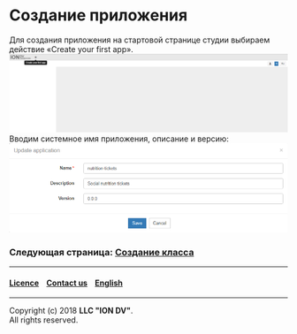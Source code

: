 # Создание приложения

Для создания приложения на стартовой странице студии выбираем действие «Create your first app».
![shema](/tutorial/images/start.png)
Вводим системное имя приложения, описание и версию:
![shema](/tutorial/images/create_app.png)

### Следующая страница: [Создание класса](/tutorial/ru/2_create_class.md)  

--------------------------------------------------------------------------  

 #### [Licence](/LICENSE) &ensp;  [Contact us](https://iondv.ru/index.html) &ensp;  [English](/tutorial/en/1_create_application.md)    &ensp;   <div><img src="https://mc.iondv.com/watch/local/docs/framework" style="position:absolute; left:-9999px;" height=1 width=1 alt="iondv metrics"></div>        
--------------------------------------------------------------------------  

Copyright (c) 2018 **LLC "ION DV"**.  
All rights reserved.  